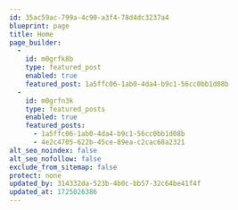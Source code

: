 ```yaml
---
id: 35ac59ac-799a-4c90-a3f4-78d4dc3237a4
blueprint: page
title: Home
page_builder:
  -
    id: m0grfk8b
    type: featured_post
    enabled: true
    featured_post: 1a5ffc06-1ab0-4da4-b9c1-56cc0bb1d08b
  -
    id: m0grfn3k
    type: featured_posts
    enabled: true
    featured_posts:
      - 1a5ffc06-1ab0-4da4-b9c1-56cc0bb1d08b
      - 4e2c4705-622b-45ce-89ea-c2cac68a2321
alt_seo_noindex: false
alt_seo_nofollow: false
exclude_from_sitemap: false
protect: none
updated_by: 314332da-523b-4b0c-bb57-32c64be41f4f
updated_at: 1725026386
---
```

